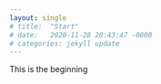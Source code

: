 ```yaml
---
layout: single
# title:  "Start"
# date:   2020-11-28 20:43:47 -0800
# categories: jekyll update
---
```


This is the beginning